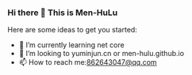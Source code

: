 ### Hi there 👋  This is Men-HuLu

Here are some ideas to get you started:
- 🌱 I’m currently learning net core
- 👯 I’m looking to yuminjun.cn or men-hulu.github.io 
- 📫 How to reach me:862643047@qq.com


<!--
**Men-HuLu/Men-HuLu** is a ✨ _special_ ✨ repository because its `README.md` (this file) appears on your GitHub profile.
- 🔭 I’m currently working on LJKJ
- 🤔 I’m looking for help with ...
- 💬 Ask me about 
- 📫 How to reach me: ...
- 😄 Pronouns: ...
- ⚡ Fun fact: 
-->
